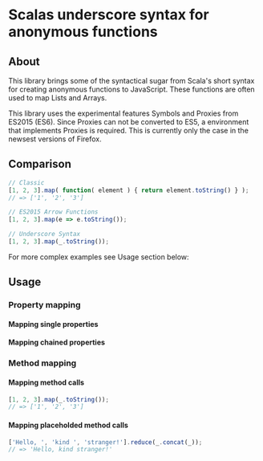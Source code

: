 # Scalas underscore syntax for anonymous functions

## About

This library brings some of the syntactical sugar from Scala's short syntax for creating anonymous functions to JavaScript. These functions are often used to map Lists and Arrays.

This library uses the experimental features Symbols and Proxies from ES2015 (ES6). Since Proxies can not be converted to ES5, a environment that implements Proxies is required. This is currently only the case in the newsest versions of Firefox. 

## Comparison

```javascript
// Classic
[1, 2, 3].map( function( element ) { return element.toString() } );
// => ['1', '2', '3']

// ES2015 Arrow Functions
[1, 2, 3].map(e => e.toString());

// Underscore Syntax
[1, 2, 3].map(_.toString());
```

For more complex examples see Usage section below:

## Usage

### Property mapping

#### Mapping single properties

#### Mapping chained properties

### Method mapping

#### Mapping method calls

```javascript
[1, 2, 3].map(_.toString());
// => ['1', '2', '3']
```

#### Mapping placeholded method calls

```javascript
['Hello, ', 'kind ', 'stranger!'].reduce(_.concat(_));
// => 'Hello, kind stranger!'
```